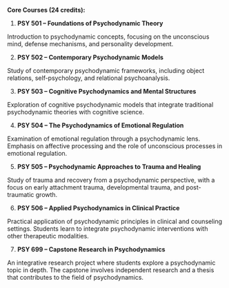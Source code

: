 **Core Courses (24 credits):**

1.	**PSY 501 – Foundations of Psychodynamic Theory**

Introduction to psychodynamic concepts, focusing on the unconscious mind, defense mechanisms, and personality development.

2.	**PSY 502 – Contemporary Psychodynamic Models**

Study of contemporary psychodynamic frameworks, including object relations, self-psychology, and relational psychoanalysis.

3.	**PSY 503 – Cognitive Psychodynamics and Mental Structures**

Exploration of cognitive psychodynamic models that integrate traditional psychodynamic theories with cognitive science.

4.	**PSY 504 – The Psychodynamics of Emotional Regulation**

Examination of emotional regulation through a psychodynamic lens. Emphasis on affective processing and the role of unconscious processes in emotional regulation.

5.	**PSY 505 – Psychodynamic Approaches to Trauma and Healing**

Study of trauma and recovery from a psychodynamic perspective, with a focus on early attachment trauma, developmental trauma, and post-traumatic growth.

6.	**PSY 506 – Applied Psychodynamics in Clinical Practice**

Practical application of psychodynamic principles in clinical and counseling settings. Students learn to integrate psychodynamic interventions with other therapeutic modalities.

7.	**PSY 699 – Capstone Research in Psychodynamics**

An integrative research project where students explore a psychodynamic topic in depth. The capstone involves independent research and a thesis that contributes to the field of psychodynamics.